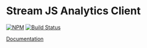 # Stream JS Analytics Client


[![NPM](https://img.shields.io/npm/v/stream-analytics.svg)](https://www.npmjs.com/package/stream-analytics)
[![Build Status](https://github.com/GetStream/stream-analytics-js/workflows/build/badge.svg)](https://github.com/GetStream/stream-analytics-js/actions)


[Documentation](https://getstream.io/docs/#analytics_setup)
